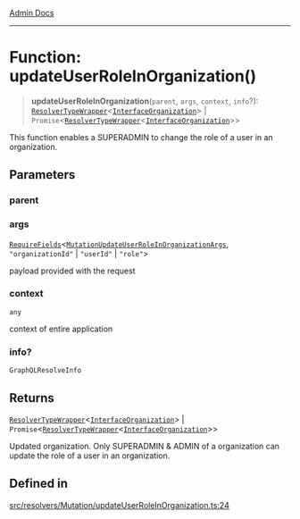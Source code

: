 [Admin Docs](/)

***

# Function: updateUserRoleInOrganization()

> **updateUserRoleInOrganization**(`parent`, `args`, `context`, `info`?): [`ResolverTypeWrapper`](../../../../types/generatedGraphQLTypes/type-aliases/ResolverTypeWrapper.md)\<[`InterfaceOrganization`](../../../../models/Organization/interfaces/InterfaceOrganization.md)\> \| `Promise`\<[`ResolverTypeWrapper`](../../../../types/generatedGraphQLTypes/type-aliases/ResolverTypeWrapper.md)\<[`InterfaceOrganization`](../../../../models/Organization/interfaces/InterfaceOrganization.md)\>\>

This function enables a SUPERADMIN to change the role of a user in an organization.

## Parameters

### parent

### args

[`RequireFields`](../../../../types/generatedGraphQLTypes/type-aliases/RequireFields.md)\<[`MutationUpdateUserRoleInOrganizationArgs`](../../../../types/generatedGraphQLTypes/type-aliases/MutationUpdateUserRoleInOrganizationArgs.md), `"organizationId"` \| `"userId"` \| `"role"`\>

payload provided with the request

### context

`any`

context of entire application

### info?

`GraphQLResolveInfo`

## Returns

[`ResolverTypeWrapper`](../../../../types/generatedGraphQLTypes/type-aliases/ResolverTypeWrapper.md)\<[`InterfaceOrganization`](../../../../models/Organization/interfaces/InterfaceOrganization.md)\> \| `Promise`\<[`ResolverTypeWrapper`](../../../../types/generatedGraphQLTypes/type-aliases/ResolverTypeWrapper.md)\<[`InterfaceOrganization`](../../../../models/Organization/interfaces/InterfaceOrganization.md)\>\>

Updated organization.
Only SUPERADMIN & ADMIN of a organization can update the role of a user in an organization.

## Defined in

[src/resolvers/Mutation/updateUserRoleInOrganization.ts:24](https://github.com/Suyash878/talawa-api/blob/cfd688207611ba245c99edd8dbaccb2cdbf6a043/src/resolvers/Mutation/updateUserRoleInOrganization.ts#L24)
